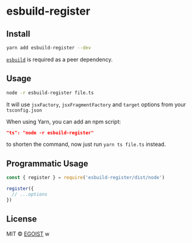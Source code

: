 # esbuild-register

## Install

```bash
yarn add esbuild-register --dev
```

[`esbuild`](https://github.com/evanw/esbuild) is required as a peer dependency.

## Usage

```bash
node -r esbuild-register file.ts
```

It will use `jsxFactory`, `jsxFragmentFactory` and `target` options from your `tsconfig.json`

When using Yarn, you can add an npm script:

```json
"ts": "node -r esbuild-register"
```

to shorten the command, now just run `yarn ts file.ts` instead.

## Programmatic Usage

```ts
const { register } = require('esbuild-register/dist/node')

register({
  // ...options
})
```

## License

MIT &copy; [EGOIST](https://egoist.sh)
w

